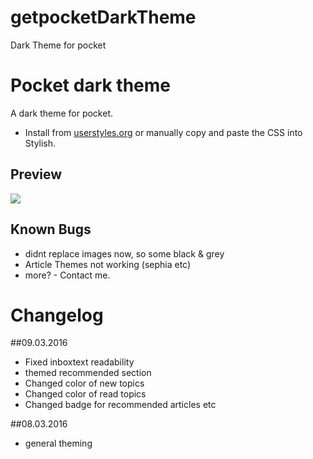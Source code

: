 # getpocketDarkTheme
Dark Theme for pocket

# Pocket dark theme
A dark theme for pocket.

* Install from [userstyles.org](https://userstyles.org/styles/125371/pocket-dark-style)
  or manually copy and paste the CSS into Stylish.

## Preview
![](http://i.imgur.com/Afyi1Md.png)

## Known Bugs
* didnt replace images now, so some black & grey
* Article Themes not working (sephia etc)
* more? - Contact me.

# Changelog
##09.03.2016
* Fixed inboxtext readability
* themed recommended section
* Changed color of new topics
* Changed color of read topics
* Changed badge for recommended articles etc

##08.03.2016
* general theming
